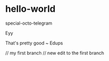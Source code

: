 # hello-world
special-octo-telegram


Eyy


That's pretty good
~ Edups

// my first branch
// new edit to the first branch
